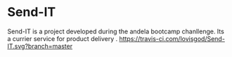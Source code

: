 # Send-IT 
Send-IT is a project developed during the andela bootcamp chanllenge. Its a currier service for product delivery .
https://travis-ci.com/lovisgod/Send-IT.svg?branch=master
